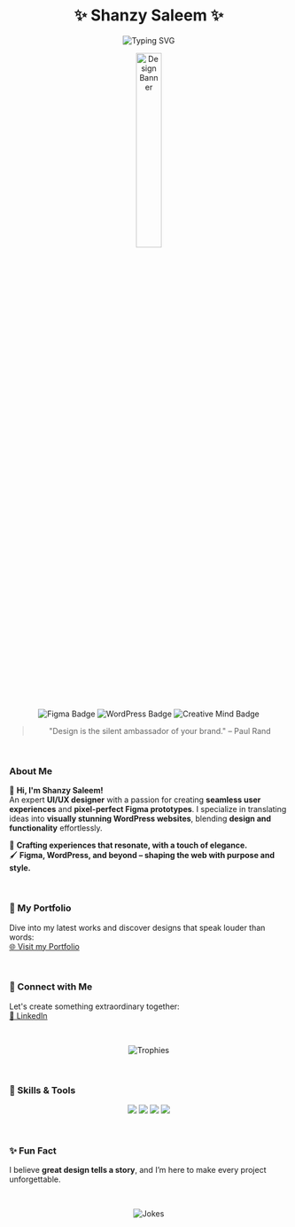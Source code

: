 <h1 align="center">✨ Shanzy Saleem ✨</h1>

<p align="center">
  <img src="https://readme-typing-svg.herokuapp.com?font=roboto+Display&size=28&duration=4000&pause=1000&color=ffffff&center=true&vCenter=true&width=700&lines=Crafting+Elegant+Digital+Experiences;Mastering+Figma+Prototypes;Expert+in+WordPress+and+UI%2FUX;Transforming+Ideas+Into+Visual+Stories;Designing+With+Elegance+and+Purpose" alt="Typing SVG" />
</p>

<p align="center">
  <img src="https://miro.medium.com/v2/resize:fit:1400/1*YdJeim_iJpNxW9SU4PHWhg.gif" width="30%" alt="Design Banner" />
</p>

<p align="center">
  <img src="https://img.shields.io/badge/UI%2FUX%20Design-Figma-%23F24E1E?style=for-the-badge&logo=figma&logoColor=white" alt="Figma Badge">
  <img src="https://img.shields.io/badge/Web%20Design-WordPress-%232682D1?style=for-the-badge&logo=wordpress&logoColor=white" alt="WordPress Badge">
  <img src="https://img.shields.io/badge/Creative-Mind-%23FFC0CB?style=for-the-badge" alt="Creative Mind Badge">
</p>

<blockquote align="center">"Design is the silent ambassador of your brand." – Paul Rand</blockquote>

<br />

### About Me

🌸 **Hi, I'm Shanzy Saleem!**  
An expert **UI/UX designer** with a passion for creating **seamless user experiences** and **pixel-perfect Figma prototypes**. I specialize in translating ideas into **visually stunning WordPress websites**, blending **design and functionality** effortlessly.

🎨 **Crafting experiences that resonate, with a touch of elegance.**  
🖌️ **Figma, WordPress, and beyond – shaping the web with purpose and style.**

<br />

### 📌 My Portfolio

Dive into my latest works and discover designs that speak louder than words:  
[🌐 Visit my Portfolio](https://shanzysaleem.me)

<br />

### 🤝 Connect with Me

Let's create something extraordinary together:  
[🔗 LinkedIn](https://shanzysaleem.me)  

<br />

<p align="center">
  <img src="https://github-profile-trophy.vercel.app/?username=shanzy-saleem&theme=gruvbox&title=Followers,Stars,Commit,Repositories" alt="Trophies">
</p>

<br />

### 🌟 Skills & Tools

<p align="center">
  <img src="https://img.shields.io/badge/Design-Figma-%23F24E1E?style=for-the-badge&logo=figma&logoColor=white">
  <img src="https://img.shields.io/badge/CMS-WordPress-%232682D1?style=for-the-badge&logo=wordpress&logoColor=white">
  <img src="https://img.shields.io/badge/UI%2FUX-Expert-%23FFC0CB?style=for-the-badge">
  <img src="https://img.shields.io/badge/Prototypes-Pixel%20Perfect-%23E91E63?style=for-the-badge">
</p>

<br />

### ✨ Fun Fact

I believe **great design tells a story**, and I’m here to make every project unforgettable.

<br />

<p align="center">
  <img src="https://readme-jokes.vercel.app/api?theme=monokai" alt="Jokes" />
</p>
